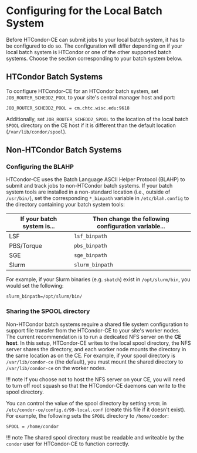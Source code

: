 Configuring for the Local Batch System
======================================

Before HTCondor-CE can submit jobs to your local batch system, it has to be configured to do so.
The configuration will differ depending on if your local batch system is HTCondor or one of the other supported batch
systems.
Choose the section corresponding to your batch system below.

HTCondor Batch Systems
----------------------

To configure HTCondor-CE for an HTCondor batch system, set `JOB_ROUTER_SCHEDD2_POOL` to your site's central manager host
and port:

```
JOB_ROUTER_SCHEDD2_POOL = cm.chtc.wisc.edu:9618
```

Additionally, set `JOB_ROUTER_SCHEDD2_SPOOL` to the location of the local batch `SPOOL` directory on the CE host if it
is different than the default location (`/var/lib/condor/spool`).

Non-HTCondor Batch Systems
--------------------------

### Configuring the BLAHP ###

HTCondor-CE uses the Batch Language ASCII Helper Protocol (BLAHP) to submit and track jobs to non-HTCondor batch systems.
If your batch system tools are installed in a non-standard location (i.e., outside of `/usr/bin/`),
set the corresponding `*_binpath` variable in `/etc/blah.config` to the directory containing your batch system tools:

| **If your batch system is...** | **Then change the following configuration variable...** |
|--------------------------------|---------------------------------------------------------|
| LSF                            | `lsf_binpath`                                           |
| PBS/Torque                     | `pbs_binpath`                                           |
| SGE                            | `sge_binpath`                                           |
| Slurm                          | `slurm_binpath`                                         |

For example, if your Slurm binaries (e.g. `sbatch`) exist in `/opt/slurm/bin`, you would set the following:

    slurm_binpath=/opt/slurm/bin/

### Sharing the SPOOL directory ###

Non-HTCondor batch systems require a shared file system configuration to support file transfer from the HTCondor-CE to
your site's worker nodes.
The current recommendation is to run a dedicated NFS server on the **CE host**.
In this setup, HTCondor-CE writes to the local spool directory, the NFS server shares the directory, and each worker
node mounts the directory in the same location as on the CE.
For example, if your spool directory is `/var/lib/condor-ce` (the default), you must mount the shared directory to
`/var/lib/condor-ce` on the worker nodes.

!!! note
    If you choose not to host the NFS server on your CE, you will need to turn off root squash so that the HTCondor-CE
    daemons can write to the spool directory.

You can control the value of the spool directory by setting `SPOOL` in `/etc/condor-ce/config.d/99-local.conf` (create
this file if it doesn't exist).
For example, the following sets the `SPOOL` directory to `/home/condor`:

``` file
SPOOL = /home/condor
```

!!! note
    The shared spool directory must be readable and writeable by the `condor` user for HTCondor-CE to function correctly.
